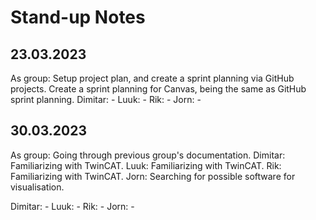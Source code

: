 # Stand-up Notes

## 23.03.2023
As group: Setup project plan, and create a sprint planning via GitHub projects. Create a sprint planning for Canvas, being the same as GitHub sprint planning.
Dimitar: -
Luuk: -
Rik: -
Jorn: -

## 30.03.2023
As group: Going through previous group's documentation.
Dimitar: Familiarizing with TwinCAT.
Luuk: Familiarizing with TwinCAT.
Rik: Familiarizing with TwinCAT.
Jorn: Searching for possible software for visualisation.


Dimitar: -
Luuk: -
Rik: -
Jorn: -
